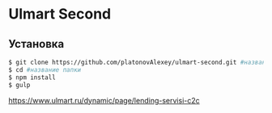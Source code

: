 # Ulmart Second

## Установка

```sh
$ git clone https://github.com/platonovAlexey/ulmart-second.git #название папки
$ cd #название папки
$ npm install
$ gulp
```

https://www.ulmart.ru/dynamic/page/lending-servisi-c2c